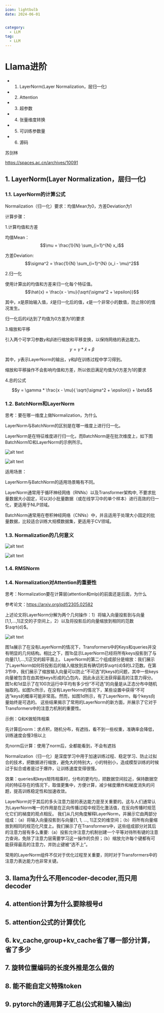 ```yaml
---
icon: lightbulb
date: 2024-06-01


category:
  - LLM
tag:
  - LLM
---
```

# Llama进阶

  - 1. LayerNorm(Layer Normalization，层归一化)
  - 2. Attention
  - 3. 超参数
  - 4. 张量维度转换
  - 5. 可训练参数量     
  - 6. 源码
   
<!-- more -->
苏剑林

https://spaces.ac.cn/archives/10091
## 1. LayerNorm(Layer Normalization，层归一化)  
### 1.1. LayerNorm的计算公式
Normalization（归一化）要求：均值Mean为0，方差Deviation为1

计算步骤：

1.计算均值和方差

均值Mean：
$$\mu = \frac{1}{N} \sum_{i=1}^{N} x_i$$

方差Deviation:
$$\sigma^2 = \frac{1}{N} \sum_{i=1}^{N} (x_i - \mu)^2$$

2.归一化

使用计算出的均值和方差来归一化每个特征值。
$$\hat{x} = \frac{x - \mu}{\sqrt{\sigma^2 + \epsilon}}$$

其中，$x$是原始输入值，$\hat{x}$是归一化后的值，$\epsilon$是一个非常小的数值，防止除0的情况发生。

归一化后的$\hat{x}$达到了均值为0方差为1的要求

3.缩放和平移

引入两个可学习参数$\gamma$和$\beta$进行缩放和平移变换，以保持网络的表达能力。

$$y = \gamma * \hat{x} + \beta$$

其中，$y$表示LayerNorm的输出，$\gamma$和$\beta$在训练过程中学习得到。

缩放和平移操作不会影响均值和方差，所以依旧满足均值为0方差为1的要求

4.总的公式

$$y = \gamma * \frac{x - \mu}{ \sqrt{\sigma^2 + \epsilon}} + \beta$$


### 1.2. BatchNorm和LayerNorm
思考：要在哪一维度上做Normalization，为什么

LayerNorm与BatchNorm的区别是在哪一维度上进行归一化。

LayerNorm是在特征维度进行归一化，而BatchNorm是在批次维度上，如下图BatchNorm1D和LayerNorm的示例所示。

![alt text](images/llama_advanced_batchnorm.png)

![alt text](images/llama_advanced_layernorm.png)

适用场景：

LayerNorm与BatchNorm的适用场景略有不同。

LayerNorm通常用于循环神经网络（RNNs）以及Transformer架构中, 不要求批量数据大小固定，可以对小批量数据（或在线学习中的单个样本）进行高效的归一化，更适用于NLP领域。

BatchNorm通常用在卷积神经网络（CNNs）中，并且适用于处理大小固定的批量数据，比较适合训练大规模数据集，更适用于CV领域。

### 1.3. Normalization的几何意义
![alt text](images/llama_advanced_2d.png)

![alt text](images/llama_advanced_3d.png)
### 1.4. RMSNorm

### 1.4. Normalization对Attention的重要性
思考：Normalization要在计算层(attention和mlp)的前面还是后面，为什么

参考论文：https://arxiv.org/pdf/2305.02582

上述论文将LayerNorm分解为两个几何操作：1）将输入向量投影到与向量[1,1,...,1]正交的子空间上，2）以及将投影后的向量缩放到相同的范数$\sqrt{d}$。

![alt text](images/llama_advanced_norm.png)

图1a展示了在没有LayerNorm的情况下，Transformers中的Keys和queries并没有明显的几何结构。相比之下，图1b显示LayerNorm已经将所有keys投影到了与向量[1,1,...,1]正交的超平面上。
LayerNorm的第二个组成部分是缩放：我们展示了LayerNorm如何将投影后的输入缩放到具有确切的$\sqrt{d}$的L2范数。在第3节中，我们展示了缩放输入向量可以防止“不可选”的keys的问题，其中一些keys向量被包含在由其他keys形成的凸包内，因此永远无法获得最高的注意力得分。图1c和1d显示了在100次运行中平均有多少份“不可选”的向量是从正态分布中随机抽取的。如图1c所示，在没有LayerNorm的情况下，某些设置中获得“不可选”keys的概率可能非常高。然而，如图1d所示，有了LayerNorm，每个keys向量始终是可选的。
这些结果揭示了常用的LayerNorm的新方面，并展示了它对于Transformers中的注意力机制的重要性。

示例：Q和K做矩阵相乘

先计算后norm：求点积，随机分布，有遮挡，看不到一些权重，准确率会降低，训练速度会慢3倍以上

先norm后计算：使用了norm后，全都能看到，不会有遮挡


Normalization（归一化）是深度学习中用于加速训练过程、稳定学习、防止过拟合的技术，把数据进行缩放，避免大的特别大，小的特别小，造成模型训练的时候过于拟合或者是过于爆炸，让训练速度变得很慢。

效果：queries和keys矩阵相乘时，分布的更均匀，把数据空间拉近，保持数据空间的特征存在的情况下，取值更集中，方便计算，减少梯度爆炸和梯度消失的问题，提高训练稳定性和加速收敛。


LayerNorm对于其后的多头注意力层的表达能力是至关重要的。这与人们通常认为LayerNorm唯一的作用是在正向传播过程中规范化激活值，在反向传播时规范化它们的梯度的观点相反。
我们从几何角度解释LayerNorm，并展示它由两部分组成：（a）将输入向量投影到与向量[1, 1, ..., 1]正交的维空间；（b）将所有向量缩放到相同的规范化尺度上。我们展示了在Transformers中，这些组成部分对其后的注意力层有多么重要:（a）投影允许注意力机制创建一个平等对待所有键的注意力查询，免除了注意力层需要学习这一操作的负担；（b）缩放允许每个键都有可能获得最高的注意力，并防止键被“选不上”。

常用的LayerNorm组件不仅对于优化过程至关重要，同时对于Transformers中的注意力表达能力也非常关键。



## 3. llama为什么不用encoder-decoder,而只用decoder

## 4. attention计算为什么要除根号d

## 5. attention公式的计算优化

## 6. kv_cache,group+kv_cache省了哪一部分计算，省了多少

## 7. 旋转位置编码的长度外推是怎么做的

## 8. 能不能自定义特殊token

## 9. pytorch的通用算子汇总(公式和输入输出)
